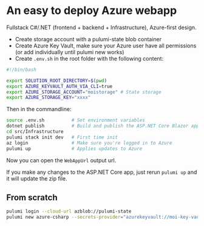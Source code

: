 # An easy to deploy Azure webapp

Fullstack C#/.NET (frontend + backend + Infrastructure), Azure-first design.

* Create storage account with a pulumi-state blob container
* Create Azure Key Vault, make sure your Azure user have all permissions (or add individually until pulumi new works)
* Create `.env.sh` in the root folder with the following content:

```sh
#!/bin/bash

export SOLUTION_ROOT_DIRECTORY=$(pwd)
export AZURE_KEYVAULT_AUTH_VIA_CLI=true
export AZURE_STORAGE_ACCOUNT="moistorage" # State storage
export AZURE_STORAGE_KEY="xxxx"           
```

Then in the commandline:

```sh
source .env.sh          # Set environment variables
dotnet publish          # Build and publish the ASP.NET Core Blazor app
cd src/Infrastructure
pulumi stack init dev   # First time init
az login                # Make sure you're logged in to Azure
pulumi up               # Applies updates to Azure
```

Now you can open the `WebAppUrl` output url.

If you make any changes to the ASP.NET Core app, just rerun `pulumi up` and it will update the zip file.

## From scratch

```sh
pulumi login --cloud-url azblob://pulumi-state
pulumi new azure-csharp --secrets-provider="azurekeyvault://moi-key-vault.vault.azure.net/keys/pulumi-secret"
```